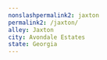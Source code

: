 ```yaml
---
﻿nonslashpermalink2: jaxton
permalink2: /jaxton/
alley: Jaxton
city: Avondale Estates
state: Georgia
---
```

